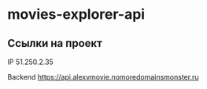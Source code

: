# movies-explorer-api
## Ссылки на проект

IP 51.250.2.35

Backend https://api.alexvmovie.nomoredomainsmonster.ru
